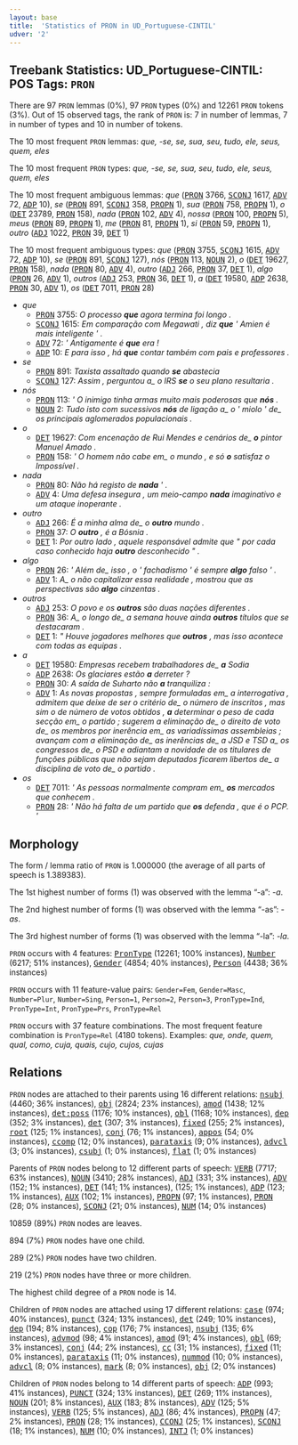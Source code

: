 ```yaml
---
layout: base
title:  'Statistics of PRON in UD_Portuguese-CINTIL'
udver: '2'
---
```


## Treebank Statistics: UD_Portuguese-CINTIL: POS Tags: `PRON`

There are 97 `PRON` lemmas (0%), 97 `PRON` types (0%) and 12261 `PRON` tokens (3%).
Out of 15 observed tags, the rank of `PRON` is: 7 in number of lemmas, 7 in number of types and 10 in number of tokens.

The 10 most frequent `PRON` lemmas: <em>que, -se, se, sua, seu, tudo, ele, seus, quem, eles</em>

The 10 most frequent `PRON` types:  <em>que, -se, se, sua, seu, tudo, ele, seus, quem, eles</em>

The 10 most frequent ambiguous lemmas: <em>que</em> (<tt><a href="pt_cintil-pos-PRON.html">PRON</a></tt> 3766, <tt><a href="pt_cintil-pos-SCONJ.html">SCONJ</a></tt> 1617, <tt><a href="pt_cintil-pos-ADV.html">ADV</a></tt> 72, <tt><a href="pt_cintil-pos-ADP.html">ADP</a></tt> 10), <em>se</em> (<tt><a href="pt_cintil-pos-PRON.html">PRON</a></tt> 891, <tt><a href="pt_cintil-pos-SCONJ.html">SCONJ</a></tt> 358, <tt><a href="pt_cintil-pos-PROPN.html">PROPN</a></tt> 1), <em>sua</em> (<tt><a href="pt_cintil-pos-PRON.html">PRON</a></tt> 758, <tt><a href="pt_cintil-pos-PROPN.html">PROPN</a></tt> 1), <em>o</em> (<tt><a href="pt_cintil-pos-DET.html">DET</a></tt> 23789, <tt><a href="pt_cintil-pos-PRON.html">PRON</a></tt> 158), <em>nada</em> (<tt><a href="pt_cintil-pos-PRON.html">PRON</a></tt> 102, <tt><a href="pt_cintil-pos-ADV.html">ADV</a></tt> 4), <em>nossa</em> (<tt><a href="pt_cintil-pos-PRON.html">PRON</a></tt> 100, <tt><a href="pt_cintil-pos-PROPN.html">PROPN</a></tt> 5), <em>meus</em> (<tt><a href="pt_cintil-pos-PRON.html">PRON</a></tt> 89, <tt><a href="pt_cintil-pos-PROPN.html">PROPN</a></tt> 1), <em>me</em> (<tt><a href="pt_cintil-pos-PRON.html">PRON</a></tt> 81, <tt><a href="pt_cintil-pos-PROPN.html">PROPN</a></tt> 1), <em>si</em> (<tt><a href="pt_cintil-pos-PRON.html">PRON</a></tt> 59, <tt><a href="pt_cintil-pos-PROPN.html">PROPN</a></tt> 1), <em>outro</em> (<tt><a href="pt_cintil-pos-ADJ.html">ADJ</a></tt> 1022, <tt><a href="pt_cintil-pos-PRON.html">PRON</a></tt> 39, <tt><a href="pt_cintil-pos-DET.html">DET</a></tt> 1)

The 10 most frequent ambiguous types:  <em>que</em> (<tt><a href="pt_cintil-pos-PRON.html">PRON</a></tt> 3755, <tt><a href="pt_cintil-pos-SCONJ.html">SCONJ</a></tt> 1615, <tt><a href="pt_cintil-pos-ADV.html">ADV</a></tt> 72, <tt><a href="pt_cintil-pos-ADP.html">ADP</a></tt> 10), <em>se</em> (<tt><a href="pt_cintil-pos-PRON.html">PRON</a></tt> 891, <tt><a href="pt_cintil-pos-SCONJ.html">SCONJ</a></tt> 127), <em>nós</em> (<tt><a href="pt_cintil-pos-PRON.html">PRON</a></tt> 113, <tt><a href="pt_cintil-pos-NOUN.html">NOUN</a></tt> 2), <em>o</em> (<tt><a href="pt_cintil-pos-DET.html">DET</a></tt> 19627, <tt><a href="pt_cintil-pos-PRON.html">PRON</a></tt> 158), <em>nada</em> (<tt><a href="pt_cintil-pos-PRON.html">PRON</a></tt> 80, <tt><a href="pt_cintil-pos-ADV.html">ADV</a></tt> 4), <em>outro</em> (<tt><a href="pt_cintil-pos-ADJ.html">ADJ</a></tt> 266, <tt><a href="pt_cintil-pos-PRON.html">PRON</a></tt> 37, <tt><a href="pt_cintil-pos-DET.html">DET</a></tt> 1), <em>algo</em> (<tt><a href="pt_cintil-pos-PRON.html">PRON</a></tt> 26, <tt><a href="pt_cintil-pos-ADV.html">ADV</a></tt> 1), <em>outros</em> (<tt><a href="pt_cintil-pos-ADJ.html">ADJ</a></tt> 253, <tt><a href="pt_cintil-pos-PRON.html">PRON</a></tt> 36, <tt><a href="pt_cintil-pos-DET.html">DET</a></tt> 1), <em>a</em> (<tt><a href="pt_cintil-pos-DET.html">DET</a></tt> 19580, <tt><a href="pt_cintil-pos-ADP.html">ADP</a></tt> 2638, <tt><a href="pt_cintil-pos-PRON.html">PRON</a></tt> 30, <tt><a href="pt_cintil-pos-ADV.html">ADV</a></tt> 1), <em>os</em> (<tt><a href="pt_cintil-pos-DET.html">DET</a></tt> 7011, <tt><a href="pt_cintil-pos-PRON.html">PRON</a></tt> 28)


* <em>que</em>
  * <tt><a href="pt_cintil-pos-PRON.html">PRON</a></tt> 3755: <em>O processo <b>que</b> agora termina foi longo .</em>
  * <tt><a href="pt_cintil-pos-SCONJ.html">SCONJ</a></tt> 1615: <em>Em comparação com Megawati , diz <b>que</b> ' Amien é mais inteligente ' .</em>
  * <tt><a href="pt_cintil-pos-ADV.html">ADV</a></tt> 72: <em>' Antigamente é <b>que</b> era !</em>
  * <tt><a href="pt_cintil-pos-ADP.html">ADP</a></tt> 10: <em>E para isso , há <b>que</b> contar também com pais e professores .</em>
* <em>se</em>
  * <tt><a href="pt_cintil-pos-PRON.html">PRON</a></tt> 891: <em>Taxista assaltado quando <b>se</b> abastecia</em>
  * <tt><a href="pt_cintil-pos-SCONJ.html">SCONJ</a></tt> 127: <em>Assim , perguntou a_ o IRS <b>se</b> o seu plano resultaria .</em>
* <em>nós</em>
  * <tt><a href="pt_cintil-pos-PRON.html">PRON</a></tt> 113: <em>' O inimigo tinha armas muito mais poderosas que <b>nós</b> .</em>
  * <tt><a href="pt_cintil-pos-NOUN.html">NOUN</a></tt> 2: <em>Tudo isto com sucessivos <b>nós</b> de ligação a_ o ' miolo ' de_ os principais aglomerados populacionais .</em>
* <em>o</em>
  * <tt><a href="pt_cintil-pos-DET.html">DET</a></tt> 19627: <em>Com encenação de Rui Mendes e cenários de_ <b>o</b> pintor Manuel Amado .</em>
  * <tt><a href="pt_cintil-pos-PRON.html">PRON</a></tt> 158: <em>' O homem não cabe em_ o mundo , e só <b>o</b> satisfaz o Impossível .</em>
* <em>nada</em>
  * <tt><a href="pt_cintil-pos-PRON.html">PRON</a></tt> 80: <em>Não há registo de <b>nada</b> ' .</em>
  * <tt><a href="pt_cintil-pos-ADV.html">ADV</a></tt> 4: <em>Uma defesa insegura , um meio-campo <b>nada</b> imaginativo e um ataque inoperante .</em>
* <em>outro</em>
  * <tt><a href="pt_cintil-pos-ADJ.html">ADJ</a></tt> 266: <em>É a minha alma de_ o <b>outro</b> mundo .</em>
  * <tt><a href="pt_cintil-pos-PRON.html">PRON</a></tt> 37: <em>O <b>outro</b> , é a Bósnia .</em>
  * <tt><a href="pt_cintil-pos-DET.html">DET</a></tt> 1: <em>Por outro lado , aquele responsável admite que " por cada caso conhecido haja <b>outro</b> desconhecido " .</em>
* <em>algo</em>
  * <tt><a href="pt_cintil-pos-PRON.html">PRON</a></tt> 26: <em>' Além de_ isso , o ' fachadismo ' é sempre <b>algo</b> falso ' .</em>
  * <tt><a href="pt_cintil-pos-ADV.html">ADV</a></tt> 1: <em>A_ o não capitalizar essa realidade , mostrou que as perspectivas são <b>algo</b> cinzentas .</em>
* <em>outros</em>
  * <tt><a href="pt_cintil-pos-ADJ.html">ADJ</a></tt> 253: <em>O povo e os <b>outros</b> são duas nações diferentes .</em>
  * <tt><a href="pt_cintil-pos-PRON.html">PRON</a></tt> 36: <em>A_ o longo de_ a semana houve ainda <b>outros</b> títulos que se destacaram .</em>
  * <tt><a href="pt_cintil-pos-DET.html">DET</a></tt> 1: <em>" Houve jogadores melhores que <b>outros</b> , mas isso acontece com todas as equipas .</em>
* <em>a</em>
  * <tt><a href="pt_cintil-pos-DET.html">DET</a></tt> 19580: <em>Empresas recebem trabalhadores de_ <b>a</b> Sodia</em>
  * <tt><a href="pt_cintil-pos-ADP.html">ADP</a></tt> 2638: <em>Os glaciares estão <b>a</b> derreter ?</em>
  * <tt><a href="pt_cintil-pos-PRON.html">PRON</a></tt> 30: <em>A saída de Suharto não <b>a</b> tranquiliza :</em>
  * <tt><a href="pt_cintil-pos-ADV.html">ADV</a></tt> 1: <em>As novas propostas , sempre formuladas em_ a interrogativa , admitem que deixe de ser o critério de_ o número de inscritos , mas sim o de número de votos obtidos , <b>a</b> determinar o peso de cada secção em_ o partido ; sugerem a eliminação de_ o direito de voto de_ os membros por inerência em_ as variadíssimas assembleias ; avançam com a eliminação de_ as inerências de_ a JSD e TSD a_ os congressos de_ o PSD e adiantam a novidade de os titulares de funções públicas que não sejam deputados ficarem libertos de_ a disciplina de voto de_ o partido .</em>
* <em>os</em>
  * <tt><a href="pt_cintil-pos-DET.html">DET</a></tt> 7011: <em>' As pessoas normalmente compram em_ <b>os</b> mercados que conhecem .</em>
  * <tt><a href="pt_cintil-pos-PRON.html">PRON</a></tt> 28: <em>' Não há falta de um partido que <b>os</b> defenda , que é o PCP. '</em>

## Morphology

The form / lemma ratio of `PRON` is 1.000000 (the average of all parts of speech is 1.389383).

The 1st highest number of forms (1) was observed with the lemma “-a”: <em>-a</em>.

The 2nd highest number of forms (1) was observed with the lemma “-as”: <em>-as</em>.

The 3rd highest number of forms (1) was observed with the lemma “-la”: <em>-la</em>.

`PRON` occurs with 4 features: <tt><a href="pt_cintil-feat-PronType.html">PronType</a></tt> (12261; 100% instances), <tt><a href="pt_cintil-feat-Number.html">Number</a></tt> (6217; 51% instances), <tt><a href="pt_cintil-feat-Gender.html">Gender</a></tt> (4854; 40% instances), <tt><a href="pt_cintil-feat-Person.html">Person</a></tt> (4438; 36% instances)

`PRON` occurs with 11 feature-value pairs: `Gender=Fem`, `Gender=Masc`, `Number=Plur`, `Number=Sing`, `Person=1`, `Person=2`, `Person=3`, `PronType=Ind`, `PronType=Int`, `PronType=Prs`, `PronType=Rel`

`PRON` occurs with 37 feature combinations.
The most frequent feature combination is `PronType=Rel` (4180 tokens).
Examples: <em>que, onde, quem, qual, como, cuja, quais, cujo, cujos, cujas</em>


## Relations

`PRON` nodes are attached to their parents using 16 different relations: <tt><a href="pt_cintil-dep-nsubj.html">nsubj</a></tt> (4460; 36% instances), <tt><a href="pt_cintil-dep-obj.html">obj</a></tt> (2824; 23% instances), <tt><a href="pt_cintil-dep-amod.html">amod</a></tt> (1438; 12% instances), <tt><a href="pt_cintil-dep-det-poss.html">det:poss</a></tt> (1176; 10% instances), <tt><a href="pt_cintil-dep-obl.html">obl</a></tt> (1168; 10% instances), <tt><a href="pt_cintil-dep-dep.html">dep</a></tt> (352; 3% instances), <tt><a href="pt_cintil-dep-det.html">det</a></tt> (307; 3% instances), <tt><a href="pt_cintil-dep-fixed.html">fixed</a></tt> (255; 2% instances), <tt><a href="pt_cintil-dep-root.html">root</a></tt> (125; 1% instances), <tt><a href="pt_cintil-dep-conj.html">conj</a></tt> (76; 1% instances), <tt><a href="pt_cintil-dep-appos.html">appos</a></tt> (54; 0% instances), <tt><a href="pt_cintil-dep-ccomp.html">ccomp</a></tt> (12; 0% instances), <tt><a href="pt_cintil-dep-parataxis.html">parataxis</a></tt> (9; 0% instances), <tt><a href="pt_cintil-dep-advcl.html">advcl</a></tt> (3; 0% instances), <tt><a href="pt_cintil-dep-csubj.html">csubj</a></tt> (1; 0% instances), <tt><a href="pt_cintil-dep-flat.html">flat</a></tt> (1; 0% instances)

Parents of `PRON` nodes belong to 12 different parts of speech: <tt><a href="pt_cintil-pos-VERB.html">VERB</a></tt> (7717; 63% instances), <tt><a href="pt_cintil-pos-NOUN.html">NOUN</a></tt> (3410; 28% instances), <tt><a href="pt_cintil-pos-ADJ.html">ADJ</a></tt> (331; 3% instances), <tt><a href="pt_cintil-pos-ADV.html">ADV</a></tt> (152; 1% instances), <tt><a href="pt_cintil-pos-DET.html">DET</a></tt> (141; 1% instances),  (125; 1% instances), <tt><a href="pt_cintil-pos-ADP.html">ADP</a></tt> (123; 1% instances), <tt><a href="pt_cintil-pos-AUX.html">AUX</a></tt> (102; 1% instances), <tt><a href="pt_cintil-pos-PROPN.html">PROPN</a></tt> (97; 1% instances), <tt><a href="pt_cintil-pos-PRON.html">PRON</a></tt> (28; 0% instances), <tt><a href="pt_cintil-pos-SCONJ.html">SCONJ</a></tt> (21; 0% instances), <tt><a href="pt_cintil-pos-NUM.html">NUM</a></tt> (14; 0% instances)

10859 (89%) `PRON` nodes are leaves.

894 (7%) `PRON` nodes have one child.

289 (2%) `PRON` nodes have two children.

219 (2%) `PRON` nodes have three or more children.

The highest child degree of a `PRON` node is 14.

Children of `PRON` nodes are attached using 17 different relations: <tt><a href="pt_cintil-dep-case.html">case</a></tt> (974; 40% instances), <tt><a href="pt_cintil-dep-punct.html">punct</a></tt> (324; 13% instances), <tt><a href="pt_cintil-dep-det.html">det</a></tt> (249; 10% instances), <tt><a href="pt_cintil-dep-dep.html">dep</a></tt> (194; 8% instances), <tt><a href="pt_cintil-dep-cop.html">cop</a></tt> (176; 7% instances), <tt><a href="pt_cintil-dep-nsubj.html">nsubj</a></tt> (135; 6% instances), <tt><a href="pt_cintil-dep-advmod.html">advmod</a></tt> (98; 4% instances), <tt><a href="pt_cintil-dep-amod.html">amod</a></tt> (91; 4% instances), <tt><a href="pt_cintil-dep-obl.html">obl</a></tt> (69; 3% instances), <tt><a href="pt_cintil-dep-conj.html">conj</a></tt> (44; 2% instances), <tt><a href="pt_cintil-dep-cc.html">cc</a></tt> (31; 1% instances), <tt><a href="pt_cintil-dep-fixed.html">fixed</a></tt> (11; 0% instances), <tt><a href="pt_cintil-dep-parataxis.html">parataxis</a></tt> (11; 0% instances), <tt><a href="pt_cintil-dep-nummod.html">nummod</a></tt> (10; 0% instances), <tt><a href="pt_cintil-dep-advcl.html">advcl</a></tt> (8; 0% instances), <tt><a href="pt_cintil-dep-mark.html">mark</a></tt> (8; 0% instances), <tt><a href="pt_cintil-dep-obj.html">obj</a></tt> (2; 0% instances)

Children of `PRON` nodes belong to 14 different parts of speech: <tt><a href="pt_cintil-pos-ADP.html">ADP</a></tt> (993; 41% instances), <tt><a href="pt_cintil-pos-PUNCT.html">PUNCT</a></tt> (324; 13% instances), <tt><a href="pt_cintil-pos-DET.html">DET</a></tt> (269; 11% instances), <tt><a href="pt_cintil-pos-NOUN.html">NOUN</a></tt> (201; 8% instances), <tt><a href="pt_cintil-pos-AUX.html">AUX</a></tt> (183; 8% instances), <tt><a href="pt_cintil-pos-ADV.html">ADV</a></tt> (125; 5% instances), <tt><a href="pt_cintil-pos-VERB.html">VERB</a></tt> (125; 5% instances), <tt><a href="pt_cintil-pos-ADJ.html">ADJ</a></tt> (86; 4% instances), <tt><a href="pt_cintil-pos-PROPN.html">PROPN</a></tt> (47; 2% instances), <tt><a href="pt_cintil-pos-PRON.html">PRON</a></tt> (28; 1% instances), <tt><a href="pt_cintil-pos-CCONJ.html">CCONJ</a></tt> (25; 1% instances), <tt><a href="pt_cintil-pos-SCONJ.html">SCONJ</a></tt> (18; 1% instances), <tt><a href="pt_cintil-pos-NUM.html">NUM</a></tt> (10; 0% instances), <tt><a href="pt_cintil-pos-INTJ.html">INTJ</a></tt> (1; 0% instances)

